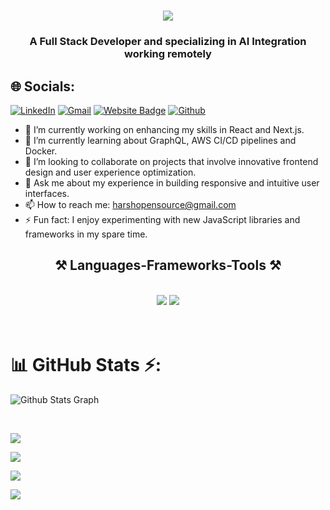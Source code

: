 
<h1 align="center">
    <img src="https://readme-typing-svg.herokuapp.com/?font=Righteous&size=35&center=true&vCenter=true&width=500&height=70&duration=4000&lines=Hi+There!+👋;+I'm+Harsh+Keshwani!;" />

  
</h1>
<h3 align="center">A Full Stack Developer and specializing in AI Integration working remotely</h3>



## 🌐 Socials:
[![LinkedIn](https://img.shields.io/badge/LinkedIn-%230077B5.svg?logo=linkedin&logoColor=white)](https://linkedin.com/in/harsh-bardhan-ai) 
[![Gmail](https://img.shields.io/badge/-Gmail-c14438?style=flat&logo=Gmail&logoColor=white)](mailto:harshopensource@gmail.com)
[![Website Badge](https://img.shields.io/badge/-Website-c14438?style=flat&logo=Google-Chrome&logoColor=white&link=https://harshbardhan.vercel.app)](https://harshbardhan.vercel.app)
[![Github](https://img.shields.io/github/followers/harshOpensource?label=Follow&style=social)](https://github.com/harshOpensource)

- 🔭 I’m currently working on enhancing my skills in React and Next.js.
- 🌱 I’m currently learning about GraphQL, AWS CI/CD pipelines and Docker.
- 👯 I’m looking to collaborate on projects that involve innovative frontend design and user experience optimization.
- 💬 Ask me about my experience in building responsive and intuitive user interfaces.
- 📫 How to reach me: harshopensource@gmail.com
- ⚡ Fun fact: I enjoy experimenting with new JavaScript libraries and frameworks in my spare time.


<h2 align="center">⚒️ Languages-Frameworks-Tools ⚒️</h2>
<br/>
<div align="center">
    <img src="https://skillicons.dev/icons?i=react,bootstrap,mui,html,css,vscode,github,figma,tailwind,git,aws,azure" />
    <img src="https://skillicons.dev/icons?i=nodejs,python,javascript,typescript,express,firebase,mongodb,postgres,solidity,prisma,graphql,java,nextjs,mysql,flask" /><br>
</div>

</br>
</br>


# 📊 GitHub Stats ⚡:


![ Github Stats Graph](https://github-profile-summary-cards.vercel.app/api/cards/profile-details?username=harshOpensource&theme=radical&hide_border=true)


<br>


![](https://github-readme-stats.vercel.app/api?username=harshOpensource&theme=dark&hide_border=false&include_all_commits=false&count_private=false)<br/>

![](https://github-readme-streak-stats.herokuapp.com/?user=harshOpensource&theme=dark&hide_border=false)<br/>

![](https://github-readme-stats.vercel.app/api/top-langs/?username=harshOpensource&theme=dark&hide_border=false&include_all_commits=false&count_private=false&layout=compact)




[![](https://visitcount.itsvg.in/api?id=harshOpensource&icon=0&color=0)](https://visitcount.itsvg.in)
<!---
hk202202/hk202202 is a ✨ special ✨ repository because its `README.md` (this file) appears on your GitHub profile.
You can click the Preview link to take a look at your changes.
--->
